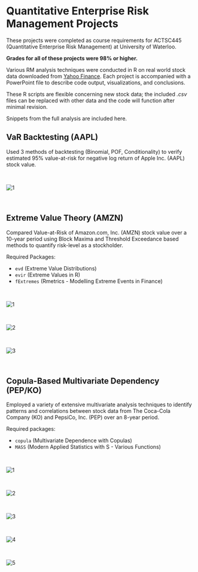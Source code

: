 # Quantitative Enterprise Risk Management Projects

These projects were completed as course requirements for ACTSC445 (Quantitative Enterprise Risk Management) at University of Waterloo.

**Grades for all of these projects were 98% or higher.**

Various RM analysis techniques were conducted in R on real world stock data downloaded from [Yahoo Finance](https://ca.finance.yahoo.com/). Each project is accompanied with a PowerPoint file to describe code output, visualizations, and conclusions.

These R scripts are flexible concerning new stock data; the included *.csv* files can be replaced with other data and the code will function after minimal revision. 

Snippets from the full analysis are included here.

## VaR Backtesting (AAPL)

Used 3 methods of backtesting (Binomial, POF, Conditionality) to verify estimated 95% value-at-risk for negative log return of Apple Inc. (AAPL) stock value.

<br>

![1](https://i.imgur.com/OExSyJ7.png) 

<br>

## Extreme Value Theory (AMZN)

Compared Value-at-Risk of Amazon.com, Inc. (AMZN) stock value over a 10-year period using Block Maxima and Threshold Exceedance based methods to quantify risk-level as a stockholder.

Required Packages:

 - ``evd`` (Extreme Value Distributions)
 - ``evir`` (Extreme Values in R)
 - ``fExtremes`` (Rmetrics - Modelling Extreme Events in Finance)

<br>

![1](https://i.imgur.com/EaoYCJP.png)

<br>

![2](https://i.imgur.com/yuLA6Rd.png)

<br>

![3](https://i.imgur.com/XajGsRL.png)

<br>

## Copula-Based Multivariate Dependency (PEP/KO)
Employed a variety of extensive multivariate analysis techniques to identify patterns and correlations between stock data from The Coca-Cola Company (KO) and PepsiCo, Inc. (PEP) over an 8-year period.

Required packages:

 - ``copula`` (Multivariate Dependence with Copulas)
 - ``MASS`` (Modern Applied Statistics with S - Various Functions)
 
 <br>
 
 ![1](https://i.imgur.com/wypg5ZN.png)

<br>

![2](https://i.imgur.com/pRuc3p5.png)

<br>

![3](https://i.imgur.com/Zw4vQ8M.png)

<br>

![4](https://i.imgur.com/s0eCl4Z.png)

<br>

![5](https://i.imgur.com/Kwc3FRb.png)

